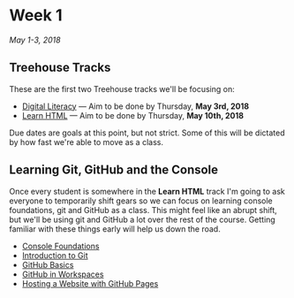 # Week 1

*May 1-3, 2018*

## Treehouse Tracks

These are the first two Treehouse tracks we'll be focusing on:

- [Digital Literacy](https://teamtreehouse.com/tracks/digital-literacy) — Aim to be done by Thursday, **May 3rd, 2018**
- [Learn HTML](https://teamtreehouse.com/tracks/learn-html-2) — Aim to be done by Thursday, **May 10th, 2018**

Due dates are goals at this point, but not strict. Some of this will be dictated by how fast we're able to move as a class.


## Learning Git, GitHub and the Console 

Once every student is somewhere in the **Learn HTML** track I'm going to ask everyone to temporarily shift gears so we can focus on learning console foundations, git and GitHub as a class. This might feel like an abrupt shift, but we'll be using git and GitHub a lot over the rest of the course. Getting familiar with these things early will help us down the road.

- [Console Foundations](https://teamtreehouse.com/library/console-foundations)
- [Introduction to Git](https://teamtreehouse.com/library/introduction-to-git)
- [GitHub Basics](https://teamtreehouse.com/library/github-basics)
- [GitHub in Workspaces](https://teamtreehouse.com/library/github-in-workspaces)
- [Hosting a Website with GitHub Pages](https://teamtreehouse.com/library/hosting-a-website-with-github-pages)


